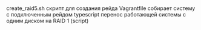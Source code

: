 # 

create_raid5.sh скрипт для создания рейда
Vagrantfile собирает систему с подключенным рейдом
typescript перенос работающей системы с одним диском на RAID 1 (script)
